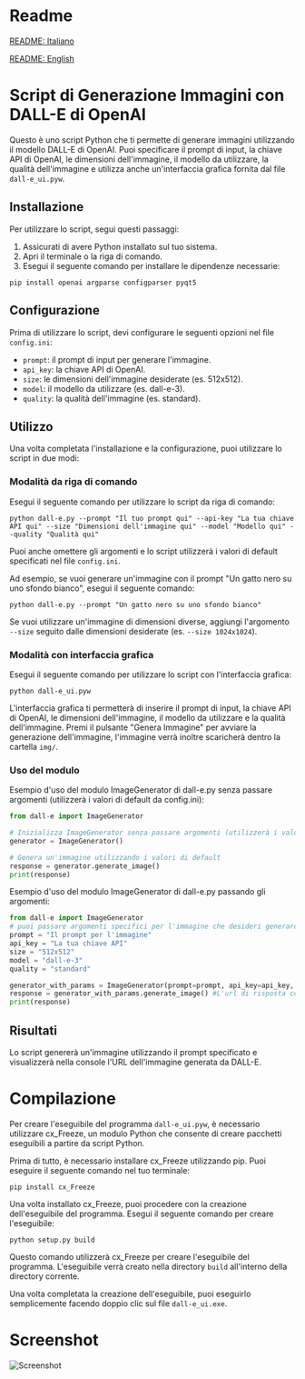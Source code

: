 # Readme
[README: Italiano](./README_IT.md)

[README: English](./README.md)

# Script di Generazione Immagini con DALL-E di OpenAI

Questo è uno script Python che ti permette di generare immagini utilizzando il modello DALL-E di OpenAI. Puoi specificare il prompt di input, la chiave API di OpenAI, le dimensioni dell'immagine, il modello da utilizzare, la qualità dell'immagine e utilizza anche un'interfaccia grafica fornita dal file `dall-e_ui.pyw`.

## Installazione

Per utilizzare lo script, segui questi passaggi:

1. Assicurati di avere Python installato sul tuo sistema.
2. Apri il terminale o la riga di comando.
3. Esegui il seguente comando per installare le dipendenze necessarie:

```shell
pip install openai argparse configparser pyqt5
```

## Configurazione

Prima di utilizzare lo script, devi configurare le seguenti opzioni nel file `config.ini`:

- `prompt`: il prompt di input per generare l'immagine.
- `api_key`: la chiave API di OpenAI.
- `size`: le dimensioni dell'immagine desiderate (es. 512x512).
- `model`: il modello da utilizzare (es. dall-e-3).
- `quality`: la qualità dell'immagine (es. standard).

## Utilizzo

Una volta completata l'installazione e la configurazione, puoi utilizzare lo script in due modi:

### Modalità da riga di comando

Esegui il seguente comando per utilizzare lo script da riga di comando:

```shell
python dall-e.py --prompt "Il tuo prompt qui" --api-key "La tua chiave API qui" --size "Dimensioni dell'immagine qui" --model "Modello qui" --quality "Qualità qui"
```

Puoi anche omettere gli argomenti e lo script utilizzerà i valori di default specificati nel file `config.ini`.

Ad esempio, se vuoi generare un'immagine con il prompt "Un gatto nero su uno sfondo bianco", esegui il seguente comando:

```shell
python dall-e.py --prompt "Un gatto nero su uno sfondo bianco"
```

Se vuoi utilizzare un'immagine di dimensioni diverse, aggiungi l'argomento `--size` seguito dalle dimensioni desiderate (es. `--size 1024x1024`).

### Modalità con interfaccia grafica

Esegui il seguente comando per utilizzare lo script con l'interfaccia grafica:

```shell
python dall-e_ui.pyw
```

L'interfaccia grafica ti permetterà di inserire il prompt di input, la chiave API di OpenAI, le dimensioni dell'immagine, il modello da utilizzare e la qualità dell'immagine. Premi il pulsante "Genera Immagine" per avviare la generazione dell'immagine, l'immagine verrà inoltre scaricherà dentro la cartella `img/`.

### Uso del modulo
Esempio d'uso del modulo ImageGenerator di dall-e.py senza passare argomenti (utilizzerà i valori di default da config.ini):

```python
from dall-e import ImageGenerator

# Inizializza ImageGenerator senza passare argomenti (utilizzerà i valori di default da config.ini)
generator = ImageGenerator()

# Genera un'immagine utilizzando i valori di default
response = generator.generate_image()
print(response)
```

Esempio d'uso del modulo ImageGenerator di dall-e.py passando gli argomenti:

```python
from dall-e import ImageGenerator
# puoi passare argomenti specifici per l'immagine che desideri generare
prompt = "Il prompt per l'immagine"
api_key = "La tua chiave API"
size = "512x512"
model = "dall-e-3"
quality = "standard"

generator_with_params = ImageGenerator(prompt=prompt, api_key=api_key, size=size, model=model, quality=quality)
response = generator_with_params.generate_image() #L'url di risposta con l'immagine
print(response)
```

## Risultati

Lo script genererà un'immagine utilizzando il prompt specificato e visualizzerà nella console l'URL dell'immagine generata da DALL-E.

# Compilazione
Per creare l'eseguibile del programma `dall-e_ui.pyw`, è necessario utilizzare cx_Freeze, un modulo Python che consente di creare pacchetti eseguibili a partire da script Python.

Prima di tutto, è necessario installare cx_Freeze utilizzando pip. Puoi eseguire il seguente comando nel tuo terminale:

```
pip install cx_Freeze
```

Una volta installato cx_Freeze, puoi procedere con la creazione dell'eseguibile del programma.
Esegui il seguente comando per creare l'eseguibile:

```
python setup.py build
```

Questo comando utilizzerà cx_Freeze per creare l'eseguibile del programma. L'eseguibile verrà creato nella directory `build` all'interno della directory corrente.

Una volta completata la creazione dell'eseguibile, puoi eseguirlo semplicemente facendo doppio clic sul file `dall-e_ui.exe`.

# Screenshot

![Screenshot](https://github.com/nemmusu/dall-e-interface/blob/main/screenshots/interface_example.png)